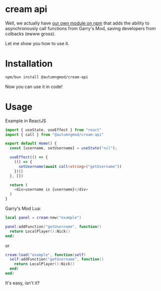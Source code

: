 # cream api
Well, we actually have [our own module on npm](https://www.npmjs.com/package/@autumngmod/cream-api) that adds the ability to asynchronously call functions from Garry's Mod, saving developers from colbacks (ewww gross).

Let me show you how to use it.

# Installation
```bash
npm/bun install @autumngmod/cream-api
```
Now you can use it in code!

# Usage
Example in ReactJS
```ts
import { useState, useEffect } from "react"
import { call } from "@autumngmod/cream-api"

export default Home() {
  const [username, setUsername] = useState("nil");

  useEffect(() => {
    (() => {
      setUsername(await call<string>("getUsername"))
    })()
  }, [])

  return (
    <div>username is {username}</div>
  )
}
```
Garry's Mod Lua:
```lua
local panel = cream:new("example")

panel:addFunction("getUsername", function()
  return LocalPlayer():Nick()
end)
```
or
```lua
cream:load("example", function(self)
  self:addFunction("getUsername", function()
    return LocalPlayer():Nick()
  end)
end)
```

It's easy, isn't it?
